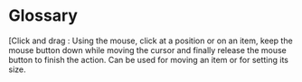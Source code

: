 # Glossary

[<a name="#clic-and-drag"></a>Click and drag
: Using the mouse, click at a position or on an item, keep the mouse button down while moving the cursor and finally release the mouse button to finish the action. Can be used for moving an item or for setting its size.
